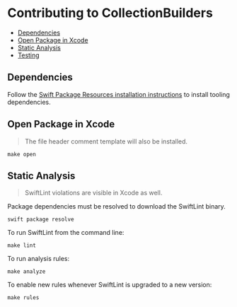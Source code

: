 # Contributing to CollectionBuilders

- [Dependencies](#dependencies)
- [Open Package in Xcode](#open-package-in-xcode)
- [Static Analysis](#static-analysis)
- [Testing](#testing)

## Dependencies

Follow the [Swift Package Resources installation instructions](https://github.com/TinderApp/Swift-Package-Resources) to install tooling dependencies.

## Open Package in Xcode

> The file header comment template will also be installed.

```
make open
```

## Static Analysis

> SwiftLint violations are visible in Xcode as well.

Package dependencies must be resolved to download the SwiftLint binary.

```
swift package resolve
```

To run SwiftLint from the command line:

```
make lint
```

To run analysis rules:

```
make analyze
```

To enable new rules whenever SwiftLint is upgraded to a new version:

```
make rules
```
